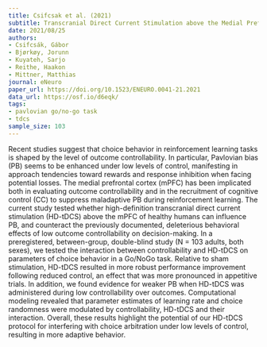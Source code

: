 ```yaml
---
title: Csifcsak et al. (2021)
subtitle: Transcranial Direct Current Stimulation above the Medial Prefrontal Cortex Facilitates Decision-Making following Periods of Low Outcome Controllability
date: 2021/08/25
authors:
- Csifcsák, Gábor
- Bjørkøy, Jorunn
- Kuyateh, Sarjo
- Reithe, Haakon
- Mittner, Matthias
journal: eNeuro
paper_url: https://doi.org/10.1523/ENEURO.0041-21.2021
data_url: https://osf.io/d6eqk/
tags:
- pavlovian go/no-go task
- tdcs
sample_size: 103
---
```


Recent studies suggest that choice behavior in reinforcement learning tasks is shaped by the level of outcome controllability. In particular, Pavlovian bias (PB) seems to be enhanced under low levels of control, manifesting in approach tendencies toward rewards and response inhibition when facing potential losses. The medial prefrontal cortex (mPFC) has been implicated both in evaluating outcome controllability and in the recruitment of cognitive control (CC) to suppress maladaptive PB during reinforcement learning. The current study tested whether high-definition transcranial direct current stimulation (HD-tDCS) above the mPFC of healthy humans can influence PB, and counteract the previously documented, deleterious behavioral effects of low outcome controllability on decision-making. In a preregistered, between-group, double-blind study (N = 103 adults, both sexes), we tested the interaction between controllability and HD-tDCS on parameters of choice behavior in a Go/NoGo task. Relative to sham stimulation, HD-tDCS resulted in more robust performance improvement following reduced control, an effect that was more pronounced in appetitive trials. In addition, we found evidence for weaker PB when HD-tDCS was administered during low controllability over outcomes. Computational modeling revealed that parameter estimates of learning rate and choice randomness were modulated by controllability, HD-tDCS and their interaction. Overall, these results highlight the potential of our HD-tDCS protocol for interfering with choice arbitration under low levels of control, resulting in more adaptive behavior.
